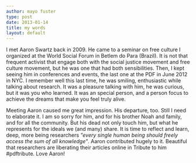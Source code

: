 ```yaml
---
author: mayo fuster
type: post
date: 2013-01-14
title: my words
layout: default
---
```

I met Aaron Swartz back in 2009. He came to a seminar on free culture I organized at the World Social Forum in Betlem do Para (Brazil). It is not that frequent activist that engage both with the social justice movement and free culture movement, but he was one that had both sensibilities. Then, I kept seeing him in conferences and events, the last one at the PDF in June 2012 in NYC. I remember well this last time, he was smiling, enthusiastic while talking about research. It was a pleasure talking with him, he was curious, but it was you who learned. It was an special person, and a person focus to achieve the dreams that make you feel truly alive.

Meeting Aaron caused me great impression. His departure, too. Still I need to elaborate it. I am so sorry for him, and for his brother Noah and family, and for all the community. But his dead not only touch him, but what he represents for the ideals we (and many) share. It is time to reflect and learn, deep, more being researchers <em>"every single human being should freely access the sum of all knowledge"</em>. Aaron contributed hugely to it. Beautiful that researchers are liberating their articles online in Tribute to him #pdftribute. Love Aaron!
